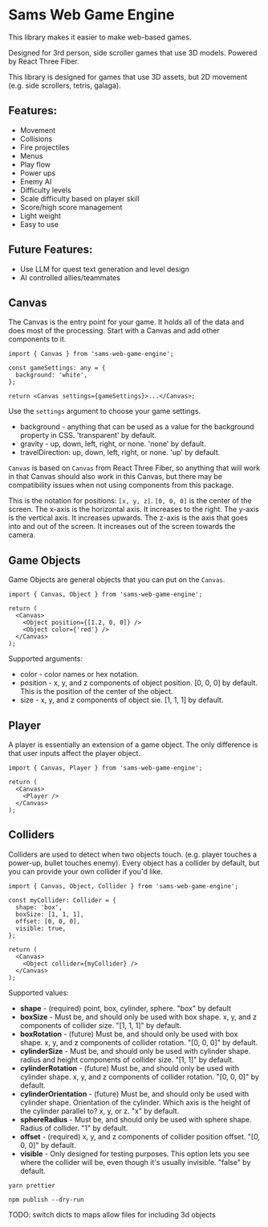 # Sams Web Game Engine

This library makes it easier to make web-based games.

Designed for 3rd person, side scroller games that use 3D models.
Powered by React Three Fiber.

This library is designed for games that use 3D assets, but 2D movement
(e.g. side scrollers, tetris, galaga).

## Features:

- Movement
- Collisions
- Fire projectiles
- Menus
- Play flow
- Power ups
- Enemy AI
- Difficulty levels
- Scale difficulty based on player skill
- Score/high score management
- Light weight
- Easy to use

## Future Features:

- Use LLM for quest text generation and level design
- AI controlled allies/teammates

## Canvas

The Canvas is the entry point for your game.
It holds all of the data and does most of the processing.
Start with a Canvas and add other components to it.

```tsx
import { Canvas } from 'sams-web-game-engine';

const gameSettings: any = {
  background: 'white',
};

return <Canvas settings={gameSettings}>...</Canvas>;
```

Use the `settings` argument to choose your game settings.

- background - anything that can be used as a value for the background property in CSS. 'transparent' by default.
- gravity - up, down, left, right, or none. 'none' by default.
- travelDirection: up, down, left, right, or none. 'up' by default.

`Canvas` is based on `Canvas` from React Three Fiber, so anything that will work in that Canvas should also work in this Canvas, but there may be compatibility issues when not using components from this package.

This is the notation for positions: `[x, y, z]`. `[0, 0, 0]` is the center of the screen.
The x-axis is the horizontal axis. It increases to the right.
The y-axis is the vertical axis. It increases upwards.
The z-axis is the axis that goes into and out of the screen. It increases out of the screen towards the camera.

## Game Objects

Game Objects are general objects that you can put on the `Canvas`.

```tsx
import { Canvas, Object } from 'sams-web-game-engine';

return (
  <Canvas>
    <Object position={[1.2, 0, 0]} />
    <Object color={'red'} />
  </Canvas>
);
```

Supported arguments:

- color - color names or hex notation.
- position - x, y, and z components of object position. [0, 0, 0] by default.
  This is the position of the center of the object.
- size - x, y, and z components of object sie. [1, 1, 1] by default.

## Player

A player is essentially an extension of a game object. The only difference is that user inputs affect the player object.

```tsx
import { Canvas, Player } from 'sams-web-game-engine';

return (
  <Canvas>
    <Player />
  </Canvas>
);
```

## Colliders

Colliders are used to detect when two objects touch.
(e.g. player touches a power-up, bullet touches enemy). Every object has a collider by default, but you can provide your own collider if you'd like.

```tsx
import { Canvas, Object, Collider } from 'sams-web-game-engine';

const myCollider: Collider = {
  shape: 'box',
  boxSize: [1, 1, 1],
  offset: [0, 0, 0],
  visible: true,
};

return (
  <Canvas>
    <Object collider={myCollider} />
  </Canvas>
);
```

Supported values:

- **shape** - (required) point, box, cylinder, sphere. "box" by default
- **boxSize** - Must be, and should only be used with box shape. x, y, and z components of collider size. "[1, 1, 1]" by default.
- **boxRotation** - (future) Must be, and should only be used with box shape. x, y, and z components of collider rotation. "[0, 0, 0]" by default.
- **cylinderSize** - Must be, and should only be used with cylinder shape. radius and height components of collider size. "[1, 1]" by default.
- **cylinderRotation** - (future) Must be, and should only be used with cylinder shape. x, y, and z components of collider rotation. "[0, 0, 0]" by default.
- **cylinderOrientation** - (future) Must be, and should only be used with cylinder shape. Orientation of the cylinder. Which axis is the height of the cylinder parallel to? x, y, or z. "x" by default.
- **sphereRadius** - Must be, and should only be used with sphere shape. Radius of collider. "1" by default.
- **offset** - (required) x, y, and z components of collider position offset. "[0, 0, 0]" by default.
- **visible** - Only designed for testing purposes. This option lets you see where the collider will be, even though it's usually invisible. "false" by default.

`yarn prettier`

`npm publish --dry-run`

TODO:
switch dicts to maps
allow files for including 3d objects
